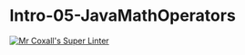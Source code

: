 # Intro-05-JavaMathOperators
[![Mr Coxall's Super Linter](https://github.com/ICS4U-Programming-JessahT/Intro-05-JavaMathOperators/workflows/Mr%20Coxall's%20Super%20Linter/badge.svg)](https://github.com/ICS4U-Programming-JessahT/Intro-05-JavaMathOperators/actions/)
